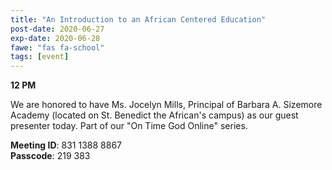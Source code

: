 ```yaml
---
title: "An Introduction to an African Centered Education"
post-date: 2020-06-27
exp-date: 2020-06-28
fawe: "fas fa-school"
tags: [event]
---
```

**12 PM**

We are honored to have Ms. Jocelyn Mills, Principal of Barbara A. Sizemore Academy (located on St. Benedict the African's campus) as our guest presenter today. Part of our "On Time God Online" series.

<p class="text-danger"><b>Meeting ID</b>: 831 1388 8867
<br>
<b>Passcode</b>: 219 383
</p>